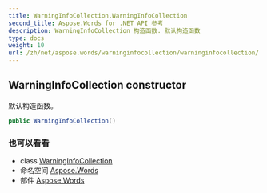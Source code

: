 ```yaml
---
title: WarningInfoCollection.WarningInfoCollection
second_title: Aspose.Words for .NET API 参考
description: WarningInfoCollection 构造函数. 默认构造函数
type: docs
weight: 10
url: /zh/net/aspose.words/warninginfocollection/warninginfocollection/
---
```

## WarningInfoCollection constructor

默认构造函数。

```csharp
public WarningInfoCollection()
```

### 也可以看看

* class [WarningInfoCollection](../)
* 命名空间 [Aspose.Words](../../warninginfocollection/)
* 部件 [Aspose.Words](../../../)


